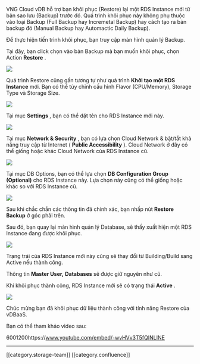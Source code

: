 VNG Cloud vDB hỗ trợ bạn khôi phục (Restore) lại một RDS Instance mới từ bản sao lưu (Backup) trước đó. Quá trình khôi phục này không phụ thuộc vào loại Backup (Full Backup hay Incremetal Backup) hay cách tạo ra bản backup đó (Manual Backup hay Automactic Daily Backup).

Để thực hiện tiến trình khôi phục, bạn truy cập màn hình quản lý Backup.

Tại đây, bạn click chọn vào bản Backup mà bạn muốn khôi phục, chọn Action  **Restore** .

![](images/storage/image2019-6-24_15-11-33.png)



Quá trình Restore cũng gần tương tự như quá trình  **Khởi tạo một RDS Instance**  mới. Bạn có thể tùy chỉnh cấu hình Flavor (CPU/Memory), Storage Type và Storage Size.

![](images/storage/image2019-6-24_15-11-47.png)



Tại mục  **Settings** , bạn có thể đặt tên cho RDS Instance mới này.

![](images/storage/image2019-6-24_15-12-5.png)



Tại mục  **Network & Security** , bạn có lựa chọn Cloud Network & bật/tắt khả năng truy cập từ Internet ( **Public Accessibility** ). Cloud Network ở đây có thể giống hoặc khác Cloud Network của RDS Instance cũ.

![](images/storage/image2019-6-24_15-12-16.png)



Tại mục DB Options, bạn có thể lựa chọn  **DB Configuration Group (Optional)**  cho RDS Instance này. Lựa chọn này cũng có thể giống hoặc khác so với RDS Instance cũ.

![](images/storage/image2019-6-24_15-12-28.png)



Sau khi chắc chắn các thông tin đã chính xác, bạn nhấp nút  **Restore Backup**  ở góc phải trên.

Sau đó, bạn quay lại màn hình quản lý Database, sẽ thấy xuất hiện một RDS Instance đang được khôi phục.

![](images/storage/image2019-6-24_15-12-41.png)



Trạng trái của RDS Instance mới này cũng sẽ thay đổi từ Building/Build sang Active nếu thành công.

Thông tin  **Master User,**  **Databases** sẽ được giữ nguyên như cũ.

Khi khôi phục thành công, RDS Instance mới sẽ có trạng thái  **Active** .

![](images/storage/image2019-6-24_15-12-55.png)



Chúc mừng bạn đã khôi phục dữ liệu thành công với tính năng Restore của vDBaaS.

Bạn có thể tham khảo video sau:



6001200https://www.youtube.com/embed/-wvHVv3T5fQINLINE



*****

[[category.storage-team]] 
[[category.confluence]] 
